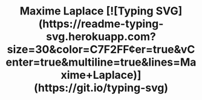 <h1 align="center">
    <strong>
        Maxime Laplace
    </strong>
    [![Typing SVG](https://readme-typing-svg.herokuapp.com?size=30&color=C7F2FF&center=true&vCenter=true&multiline=true&lines=Maxime+Laplace)](https://git.io/typing-svg)
    <br><br>
</h1>


<!--
**MaximeLaplace/maximelaplace** is a ✨ _special_ ✨ repository because its `README.md` (this file) appears on your GitHub profile.

Here are some ideas to get you started:

- 🔭 I’m currently working on ...
- 🌱 I’m currently learning ...
- 👯 I’m looking to collaborate on ...
- 🤔 I’m looking for help with ...
- 💬 Ask me about ...
- 📫 How to reach me: ...
- 😄 Pronouns: ...
- ⚡ Fun fact: ...
-->
